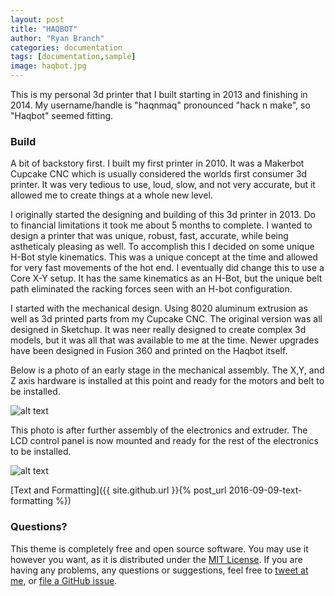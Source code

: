 ```yaml
---
layout: post
title: "HAQBOT"
author: "Ryan Branch"
categories: documentation
tags: [documentation,sample]
image: haqbot.jpg
---
```


This is my personal 3d printer that I built starting in 2013 and finishing in 2014. My username/handle is "haqnmaq" pronounced "hack n make", so "Haqbot" seemed fitting.

### Build

  A bit of backstory first. I built my first printer in 2010. It was a Makerbot Cupcake CNC which is usually considered the worlds first consumer 3d printer. It was very tedious to use, loud, slow, and not very accurate, but it allowed me to create things at a whole new level. 

  I originally started the designing and building of this 3d printer in 2013. Do to financial limitations it took me about 5 months to complete. I wanted to design a printer that was unique, robust, fast, accurate, while being astheticaly pleasing as well. To accomplish this I decided on some unique H-Bot style kinematics. This was a unique concept at the time and allowed for very fast movements of the hot end. I eventually did change this to use a Core X-Y setup. It has the same kinematics as an H-Bot, but the unique belt path eliminated the racking forces seen with an H-bot configuration.

  I started with the mechanical design. Using 8020 aluminum extrusion as well as 3d printed parts from my Cupcake CNC. The original version was all designed in Sketchup. It was neer really designed to create complex 3d models, but it was all that was available to me at the time. Newer upgrades have been designed in Fusion 360 and printed on the Haqbot itself. 

  Below is a photo of an early stage in the mechanical assembly. The X,Y, and Z axis hardware is installed at this point and ready for the motors and belt to be installed.

![alt text](https://haqnmaq.github.io/assets/img/haqbot_1.jpg "Haqbot Top View")

  This photo is after further assembly of the electronics and extruder. The LCD control panel is now mounted and ready for the rest of the electronics to be installed.

![alt text](https://haqnmaq.github.io/assets/img/haqbot_2.jpg "Haqbot Front View")


[Text and Formatting]({{ site.github.url }}{% post_url 2016-09-09-text-formatting %})

### Questions?

This theme is completely free and open source software. You may use it however you want, as it is distributed under the [MIT License](http://choosealicense.com/licenses/mit/). If you are having any problems, any questions or suggestions, feel free to [tweet at me](https://twitter.com/intent/tweet?text=My%question%about%Lagrange%is:%&amp;via=paululele), or [file a GitHub issue](https://github.com/lenpaul/lagrange/issues/new).
